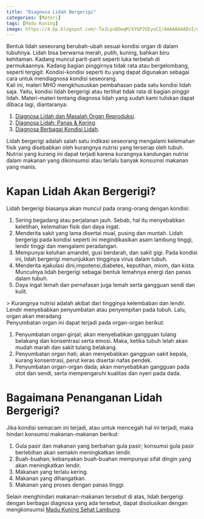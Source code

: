 ```yaml
---
title: "Diagnosa Lidah Bergerigi"
categories: [Materi]
tags: [Madu Kuning]
image: https://4.bp.blogspot.com/-TaJLyuQOwqM/XYGP2GEyoCI/AAAAAAAADvI/oKdQrnUe-_wYefAwx6FIyZRwaX2Rbaj9QCKgBGAsYHg/s1600/201909-mho-lidah.png
---
```


<div class="paraph">Bentuk lidah seseorang berubah-ubah sesuai kondisi organ di dalam tubuhnya. Lidah bisa berwarna merah, putih, kuning, bahkan biru kehitaman. Kadang muncul parit-parit seperti luka terbelah di permukaannya. Kadang bagian pinggirnya tidak rata atau bergelombang, seperti tergigit. Kondisi-kondisi seperti itu yang dapat digunakan sebagai cara untuk mendiagnosa kondisi seseorang.</div>

<div class="paraph">Kali ini, materi MHO mengkhususkan pembahasan pada satu kondisi lidah saja. Yaitu, kondisi lidah bergerigi atau terlihat tidak rata di bagian pinggir lidah. Materi-materi tentang diagnosa lidah yang sudah kami tuliskan dapat dibaca lagi, diantaranya:</div>

<ol>
<li><a href="/posts/diagnosa-lidah-dan-permasalahan-organ-reproduksi-fwi" title="Diagnosa Lidah dan Masalah Organ Reproduksi">Diagnosa Lidah dan Masalah Organ Reproduksi</a>.</li>
<li><a href="/posts/diagnosa-lidah-panas-kering-6u1 title="Diagnosa Lidah: Panas & Kering">Diagnosa Lidah: Panas & Kering</a>.</li>
<li><a href="/posts/diagnosa-berbagai-kondisi-lidah-r79" title="Diagnosa Berbagai Kondisi Lidah">Diagnosa Berbagai Kondisi Lidah</a>.</li></ol>

<div class="paraph">Lidah bergerigi adalah salah satu indikasi seseorang mengalami kelemahan fisik yang disebabkan oleh kurangnya nutrisi yang terserap oleh tubuh. Nutrisi yang kurang ini dapat terjadi karena kurangnya kandungan nutrisi dalam makanan yang dikonsumsi atau terlalu banyak konsumsi makanan yang manis.</div>

<h1>Kapan Lidah Akan Bergerigi?</h1>

<div class="paraph">Lidah bergerigi biasanya akan muncul pada orang-orang dengan kondisi:</div>

<ol>
<li>Sering begadang atau perjalanan jauh. Sebab, hal itu menyebabkan keletihan, kelemahan fisik dan daya ingat.</li>
<li>Menderita sakit yang lama disertai mual, pusing dan muntah. Lidah bergerigi pada kondisi seperti ini megindikasikan asam lambung tinggi, lendir tinggi dan mengalami peradangan.</li>
<li>Mempunyai keluhan amandel, gusi berdarah, dan sakit gigi. Pada kondisi ini, lidah bergerigi menunjukkan tingginya virus dalam tubuh.</li>
<li>Menderita ejakulasi dini,impotensi,diabetes, keputihan, miom, dan kista. Munculnya lidah bergerigi sebagai bentuk lemahnya energi dan panas dalam tubuh.</li>
<li>Daya ingat lemah dan pernafasan juga lemah serta gangguan sendi dan kulit.</li></ol>

<div class="paraph">> Kurangnya nutrisi adalah akibat dari tingginya kelembaban dan lendir. Lendir menyebabkan penyumbatan atau penyempitan pada tubuh. Lalu, organ akan meradang</div>

<div class="paraph">Penyumbatan organ ini dapat terjadi pada organ-organ berikut:</div>

<ol>
<li>Penyumbatan organ ginjal; akan menyebabkan gangguan tulang belakang dan konsentrasi serta emosi. Maka, ketika tubuh lelah akan mudah marah dan sakit tulang belakang.</li>
<li>Penyumbatan organ hati; akan menyebabkan gangguan sakit kepala, kurang konsentrasi, perut keras disertai nafas pendek.</li>
<li>Penyumbatan organ-organ dada; akan menyebabkan gangguan pada otot dan sendi, serta mempengaruhi kualitas dan nyeri pada dada.</li>
</ol>

<h1>Bagaimana Penanganan Lidah Bergerigi?</h1>

<div class="paraph">Jika kondisi semacam ini terjadi, atau untuk mencegah hal ini terjadi, maka hindari konsumsi makanan-makanan berikut:</div>

<ol>
<li>Gula pasir dan makanan yang berbahan gula pasir; konsumsi gula pasir berlebihan akan semakin meningkatkan lendir.</li>
<li>Buah-buahan; kebanyakan buah-buahan mempunyai sifat dingin yang akan meningkatkan lendir.</li>
<li>Makanan yang terlalu kering.</li>
<li>Makanan yang dihangatkan.</li>
<li>Makanan yang proses dengan panas tinggi.</li></ol>

<div class="paraph">Selain menghindari makanan-makanan tersebut di atas, lidah bergerigi dengan berbagai diagnosa yang ada tersebut, dapat disolusikan dengan mengkonsumsi <a href="/posts/madu-kuning-sehat-lambung-wk6" title="Madu Kuning Sehat Lambung">Madu Kuning Sehat Lambung</a>.</div>